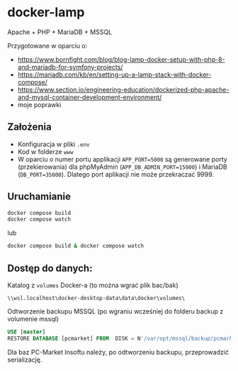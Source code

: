 # docker-lamp

Apache + PHP + MariaDB + MSSQL

Przygotowane w oparciu o:

- https://www.bornfight.com/blog/blog-lamp-docker-setup-with-php-8-and-mariadb-for-symfony-projects/
- https://mariadb.com/kb/en/setting-up-a-lamp-stack-with-docker-compose/
- https://www.section.io/engineering-education/dockerized-php-apache-and-mysql-container-development-environment/
- moje poprawki

## Założenia

- Konfiguracja w pliki `.env`
- Kod w folderze `www`
- W oparciu o numer portu applikacji `APP_PORT=5000` są generowane porty (przekierowania) dla phpMyAdmin (`APP_DB_ADMIN_PORT=15000`) i MariaDB (`DB_PORT=35000`). Dlatego port aplikacji nie może przekraczać 9999.

## Uruchamianie

```bash
docker compose build
docker compose watch
```

lub

```bash
docker compose build & docker compose watch
```


## Dostęp do danych:

Katalog z `volumes` Docker-a (to można wgrać plik bac/bak)
```
\\wsl.localhost\docker-desktop-data\data\docker\volumes\
```

Odtworzenie backupu MSSQL (po wgraniu wcześniej do folderu backup z volumenie mssql)

```sql
USE [master]
RESTORE DATABASE [pcmarket] FROM  DISK = N'/var/opt/mssql/backup/pcmarket.bak' WITH REPLACE, FILE = 1,  MOVE N'pcmarket' TO N'/var/opt/mssql/data/pcmarket.mdf', MOVE N'pcmarket_log' TO N'/var/opt/mssql/data/pcmarket_log.ldf',  NOUNLOAD,  STATS = 5
```

Dla baz PC-Market Insoftu należy, po odtworzeniu backupu, przeprowadzić serializację.